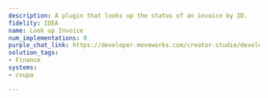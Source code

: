 ```yaml
---
description: A plugin that looks up the status of an invoice by ID.
fidelity: IDEA
name: Look up Invoice
num_implementations: 0
purple_chat_link: https://developer.moveworks.com/creator-studio/developer-tools/purple-chat-builder/?workspace=%7B%22title%22%3A%22My+Workspace%22%2C%22botSettings%22%3A%7B%7D%2C%22mocks%22%3A%5B%7B%22id%22%3A5365%2C%22title%22%3A%22Mock+1%22%2C%22transcript%22%3A%7B%22settings%22%3A%7B%22colorStyle%22%3A%22LIGHT%22%2C%22startTime%22%3A%2211%3A43+AM%22%2C%22defaultPerson%22%3A%22GWEN%22%2C%22editable%22%3Atrue%7D%2C%22messages%22%3A%5B%7B%22from%22%3A%22USER%22%2C%22text%22%3A%22%3Cp%3ECan+you+help+me+lookup+an+invoice%3F+The+invoice+number+is+4567.%3C%2Fp%3E%22%7D%2C%7B%22from%22%3A%22ANNOTATION%22%2C%22text%22%3A%22%3Cp%3E%E2%9C%85+Working+on+%3Cb%3ELook+Up+Invoice%3C%2Fb%3E%3Cbr%3E%E2%8F%B3+Calling+Plugin+%3Cb%3EInvoice+Retrieval%3C%2Fb%3E%3C%2Fp%3E%22%7D%2C%7B%22from%22%3A%22BOT%22%2C%22text%22%3A%22I+found+the+details+for+invoice+number+4567.+Here+they+are%3A+%3Cbr%3E%3Cb%3EVendor%3A%3C%2Fb%3E+Office+Tech+Supplies%3Cbr%3E%3Cb%3EDate+Issued%3A%3C%2Fb%3E+2023-08-15%3Cbr%3E%3Cb%3EAmount%3A%3C%2Fb%3E+%241200%3Cbr%3E%3Cb%3EStatus%3A%3C%2Fb%3E+Approved%3Cbr%3E+Is+there+anything+else+you%27d+like+to+know+or+do+with+this+invoice%3F%22%7D%5D%7D%7D%5D%7D
solution_tags:
- Finance
systems:
- coupa

---
```

